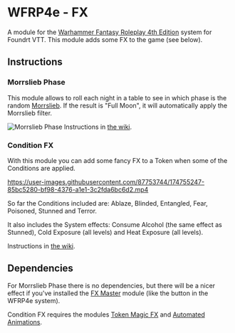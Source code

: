 # WFRP4e - FX

A module for the [Warhammer Fantasy Roleplay 4th Edition](https://foundryvtt.com/packages/wfrp4e) system for Foundrt VTT. This module adds some FX to the game (see below).

## Instructions

### Morrslieb Phase
This module allows to roll each night in a table to see in which phase is the random [Morrslieb](https://warhammerfantasy.fandom.com/wiki/Morrslieb). If the result is "Full Moon", it will automatically apply the Morrslieb filter.

![Morrslieb Phase](https://user-images.githubusercontent.com/87753744/171131896-974097b7-f6f4-4852-9594-31aba67ef17c.jpg)
Instructions in [the wiki](https://github.com/Txus5012/WFRP4e-FX/wiki/Morrslieb-Phase).

### Condition FX
With this module you can add some fancy FX to a Token when some of the Conditions are applied.

https://user-images.githubusercontent.com/87753744/174755247-85bc5280-bf98-4376-a1e1-3c2fda6bc6d2.mp4

So far the Conditions included are: Ablaze, Blinded, Entangled, Fear, Poisoned, Stunned and Terror.

It also includes the System effects: Consume Alcohol (the same effect as Stunned), Cold Exposure (all levels) and Heat Exposure (all levels).

Instructions in [the wiki](https://github.com/Txus5012/WFRP4e-FX/wiki/Condition-FX).

## Dependencies
For Morrslieb Phase there is no dependencies, but there will be a nicer effect if you've installed the [FX Master](https://github.com/ghost-fvtt/fxmaster) module (like the button in the WFRP4e system).

Condition FX requires the modules [Token Magic FX](https://github.com/Feu-Secret/Tokenmagic) and [Automated Animations](https://github.com/otigon/automated-jb2a-animations).
